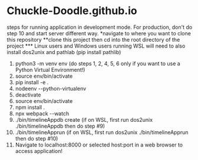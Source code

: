 # Chuckle-Doodle.github.io
steps for running application in development mode.  For production, don't do step 10 and start server different way.
*navigate to where you want to clone this repository
**clone this project then cd into the root directory of the project
*** Linux users and Windows users running WSL will need to also install dos2unix and pathlab (pip install pathlib)
1. python3 -m venv env (do steps 1, 2, 4, 5, 6 only if you want to use a Python Virtual Environment!)
2. source env/bin/activate
3. pip install -e .
4. nodeenv --python-virtualenv
5. deactivate
6. source env/bin/activate
7. npm install .
8. npx webpack --watch
9. ./bin/timelineAppdb create (if on WSL, first run dos2unix ./bin/timelineAppdb then do step #9)
10. ./bin/timelineApprun (if on WSL, first run dos2unix ./bin/timelineApprun then do step #10)
11. Navigate to localhost:8000 or selected host:port in a web browser to access application!
